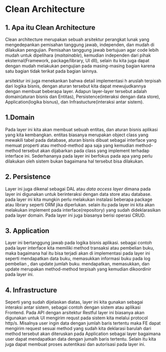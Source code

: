 # Clean Architecture

## 1. Apa itu Clean Architecture

Clean architecture merupakan sebuah arsitektur perangkat lunak yang mengedepankan pemisahan tanggung jawab, independen, dan mudah di dilakukan pengujian. Pemisahan tanggung jawab bertujuan agar code lebih mudah untuk dipelihara (_maitainable_), kemudian independen dari pihak eksternal(Framework, package/library, UI dll), selain itu kita juga dapat dengan mudah melakukan pengujian pada masing-masing bagian karena satu bagian tidak terikat pada bagian lainnya.

arsitektur ini juga menekankan bahwa detail implementasi h aruslah terpisah dari logika bisnis, dengan aturan tersebut kita dapat mewujudkannya dengan membuat beberapa layer. Adapun layer-layer tersebut adalah domain(aturan bisnis dan Entitas), Persistence(interaksi dengan data store), Application(logika bisnus), dan Infrastucture(interaksi antar sistem).

## 1.Domain

Pada layer ini kita akan membuat sebuah entitas, dan aturan bisnis aplikasi yang kita kembangkan. entitas biasanya merupakan object class yang mewakili tabel pada database, aturan bisnis dibuat sebagai interface yang memuat properti atau method-method apa saja yang kemudian method-method tersebut akan dijabarkan pada class yang implement terhadap interface ini. Sederhananya pada layer ini berfokus pada apa yang perlu dilakukan oleh sistem bukan bagaimana hal tersebut bisa dilakukan.

## 2. Persistence

Layer ini juga dikenal sebagai DAL atau _data access layer_ dimana pada layer ini digunakan untuk berinteraksi dengan data store atau database. pada layer ini kita mungkin perlu melakukan instalasi beberapa package atau library seperti ORM jika diperlukan. selain itu pada layer ini kita akan melakukan implement pada interface(repository) yang sudah dideklarasikan pada layer domain. Pada layer ini juga biasanya berisi operasi CRUD.

## 3. Application

Layer ini bertanggung jawab pada logika bisnis aplikasi. sebagai contoh pada layer interface kita memiliki method transaksi atau pembelian buku, maka bagaimana hal itu bisa terjadi akan di implementasi pada layer ini seperti mendapatkan data buku, memasukkan informasi buku pada log pembelian , dan update jumlah buku. mendapatkan, memasukkan, dan update merupakan method-method terpisah yang kemudian dikoordinir pada layer ini.

## 4. Infrastructure

Seperti yang sudah dijelaskan diatas, layer ini kita gunakan sebagai interaksi antar sistem, sebagai contoh dengan sistem atau aplikasi Frontend. Pada API dengan arsitektur Restful layer ini biasanya akan digunakan untuk UI mengirim requst pada sistem kita melalui protocol http/s. Misalnya user ingin data dengan jumlah baris tertentu maka FE dapat mengirim request sesuai method yang sudah kita deklarasi barulah dari method tersebut akan diteruskan pada Application sebagai layer bagaimana user dapat mendapatkan data dengan jumalh baris tertentu. Selain itu kita juga dapat membuat proses autentikasi dan autorisasi pada layer ini.
